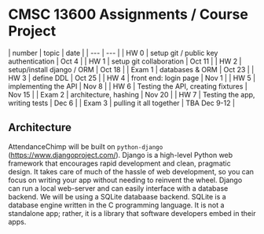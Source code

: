 # CMSC 13600 Assignments / Course Project

| number | topic | date  | 
| --- | --- | 
| HW 0 | setup git / public key authentication |  Oct 4 | 
| HW 1 | setup git collaboration  |  Oct 11 | 
| HW 2 | setup/install django / ORM | Oct 18 | 
| Exam 1 | databases & ORM | Oct 23 | 
| HW 3 | define DDL  |  Oct 25 | 
| HW 4 | front end: login page |  Nov 1 | 
| HW 5 | implementing the API |  Nov 8 | 
| HW 6 | Testing the API, creating fixtures | Nov 15  |
| Exam 2 | architecture, hashing | Nov 20 | 
| HW 7 | Testing the app, writing tests  | Dec 6 | 
| Exam 3 |  pulling it all together |  TBA Dec 9-12  | 

## Architecture
AttendanceChimp will be built on `python-django` (https://www.djangoproject.com/). Django is a high-level Python web framework that encourages rapid development and clean, pragmatic design. It takes care of much of the hassle of web development, so you can focus on writing your app without needing to reinvent the wheel. Django can run a local web-server and can easily interface with a database backend. We will be using a SQLite databaase backend. SQLite is a database engine written in the C programming language. It is not a standalone app; rather, it is a library that software developers embed in their apps.
